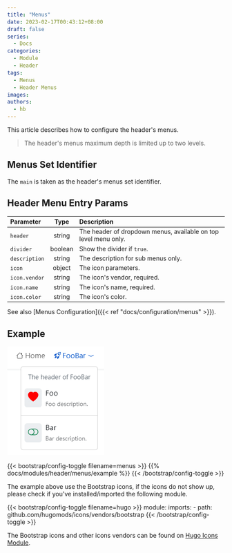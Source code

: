 ```yaml
---
title: "Menus"
date: 2023-02-17T00:43:12+08:00
draft: false
series:
  - Docs
categories:
  - Module
  - Header
tags:
  - Menus
  - Header Menus
images:
authors:
  - hb
---
```


This article describes how to configure the header's menus.

<!--more-->

> The header's menus maximum depth is limited up to two levels.

## Menus Set Identifier

The `main` is taken as the header's menus set identifier.

## Header Menu Entry Params

| Parameter     |  Type   | Description                                                     |
| :------------ | :-----: | :-------------------------------------------------------------- |
| `header`      | string  | The header of dropdown menus, available on top level menu only. |
| `divider`     | boolean | Show the divider if `true`.                                     |
| `description` | string  | The description for sub menus only.                             |
| `icon`        | object  | The icon parameters.                                            |
| `icon.vendor` | string  | The icon's vendor, required.                                    |
| `icon.name`   | string  | The icon's name, required.                                      |
| `icon.color`  | string  | The icon's color.                                               |

See also [Menus Configuration]({{< ref "docs/configuration/menus" >}}).

## Example

![Header Menus Example](example.png)

{{< bootstrap/config-toggle filename=menus >}}
{{% docs/modules/header/menus/example %}}
{{< /bootstrap/config-toggle >}}

The example above use the Bootstrap icons, if the icons do not show up, please check if you've installed/imported the following module.

{{< bootstrap/config-toggle filename=hugo >}}
module:
  imports:
    - path: github.com/hugomods/icons/vendors/bootstrap
{{< /bootstrap/config-toggle >}}

The Bootstrap icons and other icons vendors can be found on [Hugo Icons Module](https://hugomods.com/en/icons).
